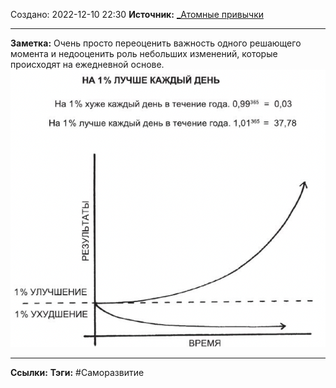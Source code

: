 Создано: 2022-12-10 22:30
**Источник:** [_Атомные привычки](_Атомные%20привычки.md)
***
**Заметка:**  Очень просто переоценить важность одного решающего момента и недооценить роль небольших изменений, которые происходят на ежедневной основе.
![1%](_attachments/472eb91916a9228a0d686e6139996c9c.png)
***
**Ссылки:** 
**Тэги:** #Саморазвитие 

